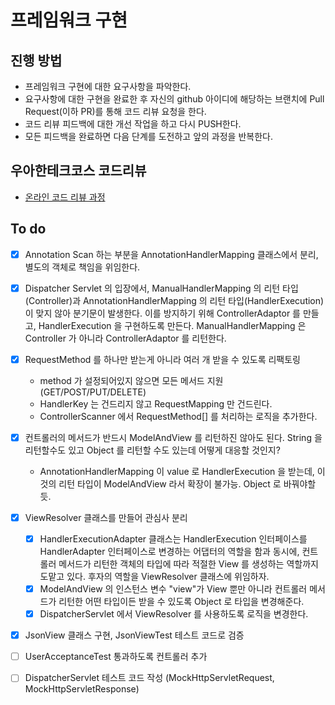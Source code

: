 # 프레임워크 구현
## 진행 방법
* 프레임워크 구현에 대한 요구사항을 파악한다.
* 요구사항에 대한 구현을 완료한 후 자신의 github 아이디에 해당하는 브랜치에 Pull Request(이하 PR)를 통해 코드 리뷰 요청을 한다.
* 코드 리뷰 피드백에 대한 개선 작업을 하고 다시 PUSH한다.
* 모든 피드백을 완료하면 다음 단계를 도전하고 앞의 과정을 반복한다.

## 우아한테크코스 코드리뷰
* [온라인 코드 리뷰 과정](https://github.com/woowacourse/woowacourse-docs/blob/master/maincourse/README.md)


## To do
- [x] Annotation Scan 하는 부분을 AnnotationHandlerMapping 클래스에서 분리, 별도의
객체로 책임을 위임한다.

- [x] Dispatcher Servlet 의 입장에서, ManualHandlerMapping 의 리턴 타입(Controller)과
AnnotationHandlerMapping 의 리턴 타입(HandlerExecution)이 맞지 않아 분기문이 발생한다.
이를 방지하기 위해 ControllerAdaptor 를 만들고, HandlerExecution 을 구현하도록 만든다.
ManualHandlerMapping 은 Controller 가 아니라 ControllerAdaptor 를 리턴한다.

- [x] RequestMethod 를 하나만 받는게 아니라 여러 개 받을 수 있도록 리팩토링
    - method 가 설정되어있지 않으면 모든 메서드 지원 (GET/POST/PUT/DELETE)
    - HandlerKey 는 건드리지 않고 RequestMapping 만 건드린다. 
    - ControllerScanner 에서 RequestMethod[] 를 처리하는 로직을 추가한다.

- [x] 컨트롤러의 메서드가 반드시 ModelAndView 를 리턴하진 않아도 된다. String 을 리턴할수도 있고 Object 를 리턴할 수도 있는데 어떻게 대응할 것인지?
    - AnnotationHandlerMapping 이 value 로 HandlerExecution 을 받는데, 이것의 리턴 타입이 ModelAndView 라서 확장이 불가능. Object 로 바꿔야할듯.

- [x] ViewResolver 클래스를 만들어 관심사 분리
    - [x] HandlerExecutionAdapter 클래스는 HandlerExecution 인터페이스를 HandlerAdapter 인터페이스로
변경하는 어댑터의 역할을 함과 동시에, 컨트롤러 메서드가 리턴한 객체의 타입에 따라 적절한 View 를 생성하는 역할까지 도맡고 있다.
후자의 역할을 ViewResolver 클래스에 위임하자.
    - [x] ModelAndView 의 인스턴스 변수 "view"가 View 뿐만 아니라 컨트롤러 메서드가 리턴한 어떤 타입이든 받을 수 있도록
    Object 로 타입을 변경해준다.
    - [x] DispatcherServlet 에서 ViewResolver 를 사용하도록 로직을 변경한다.

- [x] JsonView 클래스 구현, JsonViewTest 테스트 코드로 검증

- [ ] UserAcceptanceTest 통과하도록 컨트롤러 추가

- [ ] DispatcherServlet 테스트 코드 작성 (MockHttpServletRequest, MockHttpServletResponse)
